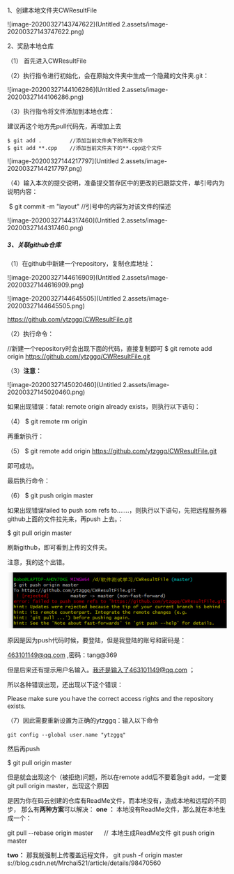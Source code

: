 1、创建本地文件夹CWResultFile

![image-20200327143747622](Untitled 2.assets/image-20200327143747622.png)

2、奖励本地仓库

（1） 首先进入CWResultFile

（2）执行指令进行初始化，会在原始文件夹中生成一个隐藏的文件夹.git：

![image-20200327144106286](Untitled 2.assets/image-20200327144106286.png)

（3）执行指令将文件添加到本地仓库：  

建议再这个地方先pull代码先，再增加上去

    $ git add .         //添加当前文件夹下的所有文件
    $ git add **.cpp    //添加当前文件夹下的**.cpp这个文件
![image-20200327144217797](Untitled 2.assets/image-20200327144217797.png)

（4）输入本次的提交说明，准备提交暂存区中的更改的已跟踪文件，单引号内为说明内容：

​    $ git commit -m "layout"  //引号中的内容为对该文件的描述

![image-20200327144317460](Untitled 2.assets/image-20200327144317460.png)

##### 3、关联github仓库

（1）在github中新建一个repository，复制仓库地址：

![image-20200327144616909](Untitled 2.assets/image-20200327144616909.png)

![image-20200327144645505](Untitled 2.assets/image-20200327144645505.png)

https://github.com/ytzggq/CWResultFile.git

（2）执行命令：

   //新建一个repository时会出现下面的代码，直接复制即可
   $ git remote add origin https://github.com/ytzggq/CWResultFile.git

（3）**注意：**

![image-20200327145020460](Untitled 2.assets/image-20200327145020460.png)

如果出现错误：fatal: remote origin already exists，则执行以下语句：

（4）    $ git remote rm origin

再重新执行：

（5）   $ git remote add origin https://github.com/ytzggq/CWResultFile.git

即可成功。



最后执行命令：

  （6）  $ git push origin master

如果出现错误failed to push som refs to…….，则执行以下语句，先把远程服务器github上面的文件拉先来，再push 上去。：

   $ git pull origin master

刷新github，即可看到上传的文件夹。



注意，我的这个出错。

![image-20200327153113710](本地文件夹传上git.assets/image-20200327153113710.png)

原因是因为push代码时候，要登陆，但是我登陆的账号和密码是：

463101149@qq.com ,密码：tang@369

但是后来还有提示用户名输入。我还是输入了463101149@qq.com ；

所以各种错误出现，还出现以下这个错误：

Please make sure you have the correct access rights
and the repository exists.

（7）因此需要重新设置为正确的ytzggq：输入以下命令

`git config --global user.name "ytzggq"`

然后再push

  $ git pull origin master

但是就会出现这个（被拒绝)问题，所以在remote add后不要着急git add，一定要git pull origin master，出现这个原因

是因为你在码云创建的仓库有ReadMe文件，而本地没有，造成本地和远程的不同步，
那么有**两种方案**可以解决：
**one ：**
本地没有ReadMe文件，那么就在本地生成一个：

git pull --rebase origin master    // 本地生成ReadMe文件
git push origin master

**two：**
那我就强制上传覆盖远程文件，
git push -f origin master
s://blog.csdn.net/Mrchai521/article/details/98470560